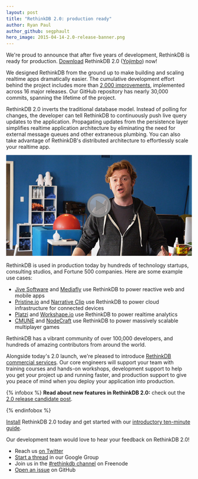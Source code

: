 ```yaml
---
layout: post
title: "RethinkDB 2.0: production ready"
author: Ryan Paul
author_github: segphault
hero_image: 2015-04-14-2.0-release-banner.png
---
```


We're proud to announce that after five years of development,
RethinkDB is ready for production. [Download](/install) RethinkDB
2.0 ([Yojimbo][]) now!

[Yojimbo]: https://www.youtube.com/watch?v=y_1iT_GmHTE

We designed RethinkDB from the ground up to make building and
scaling realtime apps dramatically easier. The cumulative
development effort behind the project includes more than [2,000
improvements](https://github.com/rethinkdb/rethinkdb/issues?q=is%3Aissue+is%3Aclosed),
implemented across 16 major releases. Our GitHub repository has
nearly 30,000 commits, spanning the lifetime of the project.
<!--more-->

RethinkDB 2.0 inverts the traditional database model. Instead of
polling for changes, the developer can tell RethinkDB to
continuously push live query updates to the
application. Propagating updates from the persistence layer
simplifies realtime application architecture by eliminating the
need for external message queues and other extraneous
plumbing. You can also take advantage of RethinkDB's distributed
architecture to effortlessly scale your realtime app.

<p>
<a href="https://www.youtube.com/watch?v=rpMJV6Xn1p4">
    <img src="/assets/images/videos/releases/rethinkdb-2.0.jpg">
</a>
</p>

RethinkDB is used in production today by hundreds of technology
startups, consulting studios, and Fortune 500 companies. Here are some
example use cases:

- [Jive Software][] and [Mediafly][] use RethinkDB to power reactive web and mobile apps
- [Pristine.io][] and [Narrative Clip][] use RethinkDB to power cloud infrastructure for connected devices
- [Platzi][] and [Workshape.io][] use RethinkDB to power realtime analytics
- [CMUNE][] and [NodeCraft][] use RethinkDB to power massively scalable multiplayer games

[Pristine.io]: https://pristine.io/
[Narrative Clip]: http://getnarrative.com/
[Jive Software]: https://www.jivesoftware.com/
[Mediafly]: http://www.mediafly.com/
[Platzi]: https://platzi.com
[Workshape.io]: https://www.workshape.io/
[CMUNE]: http://www.cmune.com/
[NodeCraft]: https://nodecraft.com/

RethinkDB has a vibrant community of over 100,000 developers, and
hundreds of amazing contributors from around the world.

Alongside today's 2.0 launch, we're pleased to introduce [RethinkDB
commercial services](/services). Our core engineers will support your
team with training courses and hands-on workshops, development support
to help you get your project up and running faster, and production
support to give you peace of mind when you deploy your application
into production.

{% infobox %}
__Read about new features in RethinkDB 2.0:__ check out the [2.0 release candidate post][1].

[1]: /blog/2.0-release-candidate/
{% endinfobox %}

[Install](/install) RethinkDB 2.0 today and get started with our
[introductory ten-minute guide](/docs/guide/).

Our development team would love to hear your feedback on RethinkDB 2.0!

* Reach us [on Twitter][twitter]
* [Start a thread][] in our Google Group
* Join us in the [#rethinkdb channel] on Freenode
* [Open an issue][] on GitHub

[twitter]: https://twitter.com/rethinkdb
[Start a thread]: https://groups.google.com/forum/#!forum/rethinkdb
[#rethinkdb channel]: irc://chat.freenode.net/#rethinkdb
[Open an issue]: https://github.com/rethinkdb/rethinkdb/issues


